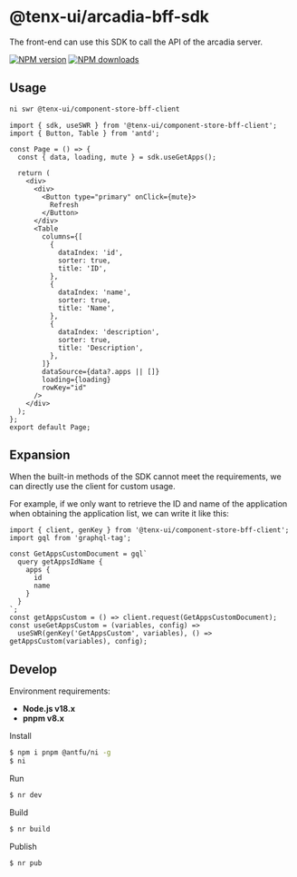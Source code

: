 # @tenx-ui/arcadia-bff-sdk

The front-end can use this SDK to call the API of the arcadia server.

[![NPM version](https://img.shields.io/npm/v/@tenx-ui/arcadia-bff-sdk.svg?style=flat)](https://npmjs.org/package/@tenx-ui/arcadia-bff-sdk)
[![NPM downloads](http://img.shields.io/npm/dm/@tenx-ui/arcadia-bff-sdk.svg?style=flat)](https://npmjs.org/package/@tenx-ui/arcadia-bff-sdk)


## Usage

```bash
ni swr @tenx-ui/component-store-bff-client
```

```tsx
import { sdk, useSWR } from '@tenx-ui/component-store-bff-client';
import { Button, Table } from 'antd';

const Page = () => {
  const { data, loading, mute } = sdk.useGetApps();

  return (
    <div>
      <div>
        <Button type="primary" onClick={mute}>
          Refresh
        </Button>
      </div>
      <Table
        columns={[
          {
            dataIndex: 'id',
            sorter: true,
            title: 'ID',
          },
          {
            dataIndex: 'name',
            sorter: true,
            title: 'Name',
          },
          {
            dataIndex: 'description',
            sorter: true,
            title: 'Description',
          },
        ]}
        dataSource={data?.apps || []}
        loading={loading}
        rowKey="id"
      />
    </div>
  );
};
export default Page;
```

## Expansion

When the built-in methods of the SDK cannot meet the requirements, we can directly use the client for custom usage.

For example, if we only want to retrieve the ID and name of the application when obtaining the application list, we can write it like this:

```tsx
import { client, genKey } from '@tenx-ui/component-store-bff-client';
import gql from 'graphql-tag';

const GetAppsCustomDocument = gql`
  query getAppsIdName {
    apps {
      id
      name
    }
  }
`;
const getAppsCustom = () => client.request(GetAppsCustomDocument);
const useGetAppsCustom = (variables, config) =>
  useSWR(genKey('GetAppsCustom', variables), () => getAppsCustom(variables), config);
```

## Develop

Environment requirements:

- **Node.js v18.x**
- **pnpm v8.x**

Install

```bash
$ npm i pnpm @antfu/ni -g
$ ni
```

Run

```bash
$ nr dev
```

Build

```bash
$ nr build
```

Publish

```bash
$ nr pub
```
